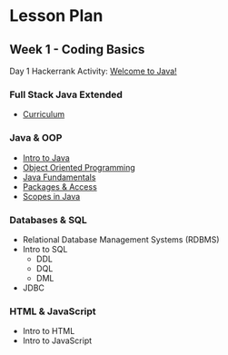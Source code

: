 # Lesson Plan
## Week 1 - Coding Basics
Day 1 Hackerrank Activity: [Welcome to Java!](https://www.hackerrank.com/challenges/welcome-to-java/problem)

### Full Stack Java Extended
- [Curriculum](https://github.com/LiquidLessonPlans/Full_Stack_Java_Extended_4_1/blob/main/curriculum.md)

### Java & OOP
- [Intro to Java](https://github.com/LiquidLessonPlans/Full_Stack_Java_Extended_4_1/blob/main/intro-to-java.md)
- [Object Oriented Programming](https://github.com/LiquidLessonPlans/Full_Stack_Java_Extended_4_1/blob/main/object-oriented-programming.md)
- [Java Fundamentals](https://github.com/LiquidLessonPlans/Full_Stack_Java_Extended_4_1/blob/main/java-fundamentals.md)
- [Packages & Access](https://github.com/LiquidLessonPlans/Full_Stack_Java_Extended_4_1/blob/main/packages-and-access.md)
- [Scopes in Java](https://github.com/LiquidLessonPlans/Full_Stack_Java_Extended_4_1/blob/main/java-scopes.md)


### Databases & SQL
 - Relational Database Management Systems (RDBMS)
 - Intro to SQL
   - DDL
   - DQL
   - DML
 - JDBC

### HTML & JavaScript
 - Intro to HTML
 - Intro to JavaScript
